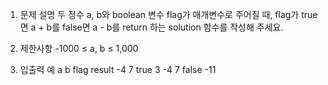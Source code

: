 1. 문제 설명
   두 정수 a, b와 boolean 변수 flag가 매개변수로 주어질 때, flag가 true면 a + b를 false면 a - b를 return 하는 solution 함수를 작성해 주세요.

2. 제한사항
   -1000 ≤ a, b ≤ 1,000

3. 입출력 예
   a b flag result
   -4 7 true 3
   -4 7 false -11
